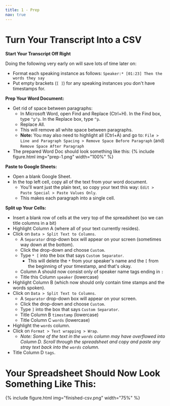 ```yaml
---
title: 1 - Prep
nav: true
--- 
```


# Turn Your Transcript Into a CSV

**Start Your Transcript Off Right**  

Doing the following very early on will save lots of time later on:
- Format each speaking instance as follows: `Speaker:* [01:23] Then the words they say`
- Put empty brackets (`[ ]`) for any speaking instances you don't have timestamps for.

**Prep Your Word Document:**
- Get rid of space between paragraphs: 
    - In Microsoft Word, open Find and Replace (Ctrl+H). In the Find box, type `^p^p`. In the Replace box, type `^p`. 
    - Replace All.
    - This will remove all white space between paragraphs.
    - **Note:** You may also need to highlight all (Ctrl+A) and go to: `File > Line and Paragraph Spacing > Remove Space Before Paragraph` (and) `Remove Space After Paragraph`
- The prepared Word Doc should look something like this:
{% include figure.html img="prep-1.png" width="100%" %}

**Paste to Google Sheets:**
- Open a blank Google Sheet.
- In the top left cell, copy all of the text from your word document. 
    - You'll want just the plain text, so copy your text this way: `Edit > Paste Special > Paste Values Only`. 
    - This makes each paragraph into a single cell.

**Split up Your Cells:**
- Insert a blank row of cells at the very top of the spreadsheet (so we can title columns in a bit)
- Highlight Column A (where all of your text currently resides). 
- Click on `Data > Split Text to Columns`. 
    - A `Separator` drop-down box will appear on your screen (sometimes way down at the bottom). 
    - Click the drop-down and choose `Custom`. 
    - Type `* [` into the box that says `Custom Separator`. 
        - This will delete the `*` from your speaker's name and the `[` from the beginning of your timestamp, and that's okay.
    - Column A should now consist only of speaker name tags ending in `:`
    - Title this Column `speaker` (lowercase)
- Highlight Column B (which now should only contain time stamps and the words spoken).
- Click on `Data > Split Text to Columns`. 
    - A `Separator` drop-down box will appear on your screen. 
    - Click the drop-down and choose `Custom`. 
    - Type `]` into the box that says `Custom Separator`. 
    - Title Column B `timestamp` (lowercase)
    - Title Column C `words` (lowercase) 
- Highlight the `words` column. 
- Click on `Format > Text wrapping > Wrap`. 
    - *Note: Some of the text in the `words` column may have overflowed into Column D. Scroll through the spreadsheet and copy and paste any stray text back into the `words` column.*
- Title Column D `tags`.

# Your Spreadsheet Should Now Look Something Like This:

{% include figure.html img="finished-csv.png" width="75%" %}
